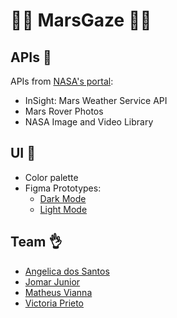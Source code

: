 # :man_astronaut: MarsGaze :woman_astronaut:

## APIs :rocket:	
APIs from [NASA's portal](https://api.nasa.gov/):
- InSight: Mars Weather Service API
- Mars Rover Photos
- NASA Image and Video Library

## UI :art:	
- Color palette
- Figma Prototypes:
  - [Dark Mode](https://www.figma.com/proto/ZlJ43LXIljbmLhnnS8r2kA/Mars-Gaze---Dark?node-id=217%3A123&scaling=min-zoom)
  - [Light Mode](https://www.figma.com/proto/itTnJHfg1oEAI2AnQDQ4qd/MarsGaze---Light?node-id=2%3A290&scaling=min-zoom)
  
## Team :ok_hand:
- [Angelica dos Santos](https://github.com/angelcomp)
- [Jomar Junior](https://github.com/thinkaboutmin)
- [Matheus Vianna](https://github.com/matheusvianna95)
- [Victoria Prieto](https://github.com/VicPrieto)
